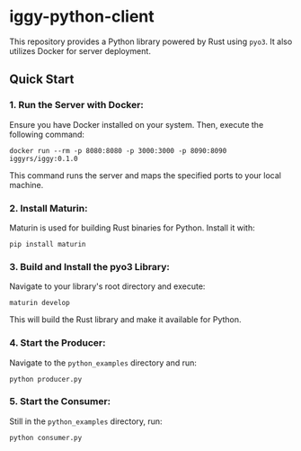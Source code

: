 # iggy-python-client

This repository provides a Python library powered by Rust using `pyo3`. It also utilizes Docker for server deployment.

## Quick Start

### 1. Run the Server with Docker:

Ensure you have Docker installed on your system. Then, execute the following command:

```
docker run --rm -p 8080:8080 -p 3000:3000 -p 8090:8090 iggyrs/iggy:0.1.0
```


This command runs the server and maps the specified ports to your local machine.

### 2. Install Maturin:

Maturin is used for building Rust binaries for Python. Install it with:

```
pip install maturin
```

### 3. Build and Install the pyo3 Library:

Navigate to your library's root directory and execute:

```
maturin develop
```


This will build the Rust library and make it available for Python.

### 4. Start the Producer:

Navigate to the `python_examples` directory and run:

```
python producer.py
```

### 5. Start the Consumer:

Still in the `python_examples` directory, run:

```
python consumer.py
```
